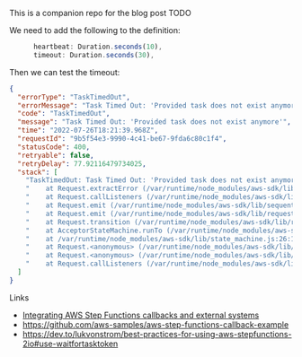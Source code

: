 This is a companion repo for the blog post TODO

We need to add the following to the definition:

```TypeScript
      heartbeat: Duration.seconds(10),
      timeout: Duration.seconds(30),
```

Then we can test the timeout:

```json
{
  "errorType": "TaskTimedOut",
  "errorMessage": "Task Timed Out: 'Provided task does not exist anymore'",
  "code": "TaskTimedOut",
  "message": "Task Timed Out: 'Provided task does not exist anymore'",
  "time": "2022-07-26T18:21:39.968Z",
  "requestId": "9b5f54e3-9990-4c41-be67-9fda6c80c1f4",
  "statusCode": 400,
  "retryable": false,
  "retryDelay": 77.92116479734025,
  "stack": [
    "TaskTimedOut: Task Timed Out: 'Provided task does not exist anymore'",
    "    at Request.extractError (/var/runtime/node_modules/aws-sdk/lib/protocol/json.js:52:27)",
    "    at Request.callListeners (/var/runtime/node_modules/aws-sdk/lib/sequential_executor.js:106:20)",
    "    at Request.emit (/var/runtime/node_modules/aws-sdk/lib/sequential_executor.js:78:10)",
    "    at Request.emit (/var/runtime/node_modules/aws-sdk/lib/request.js:686:14)",
    "    at Request.transition (/var/runtime/node_modules/aws-sdk/lib/request.js:22:10)",
    "    at AcceptorStateMachine.runTo (/var/runtime/node_modules/aws-sdk/lib/state_machine.js:14:12)",
    "    at /var/runtime/node_modules/aws-sdk/lib/state_machine.js:26:10",
    "    at Request.<anonymous> (/var/runtime/node_modules/aws-sdk/lib/request.js:38:9)",
    "    at Request.<anonymous> (/var/runtime/node_modules/aws-sdk/lib/request.js:688:12)",
    "    at Request.callListeners (/var/runtime/node_modules/aws-sdk/lib/sequential_executor.js:116:18)"
  ]
}
```

Links

- [Integrating AWS Step Functions callbacks and external systems](https://aws.amazon.com/blogs/compute/integrating-aws-step-functions-callbacks-and-external-systems/)
- https://github.com/aws-samples/aws-step-functions-callback-example
- https://dev.to/lukvonstrom/best-practices-for-using-aws-stepfunctions-2io#use-waitfortasktoken
